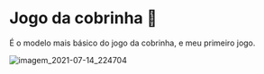 # Jogo da cobrinha :snake:
É o modelo mais básico do jogo da cobrinha, e meu primeiro jogo.

![imagem_2021-07-14_224704](https://user-images.githubusercontent.com/86447596/125715061-884df92e-9ea5-44cf-9b27-b43b8a30c755.png)
